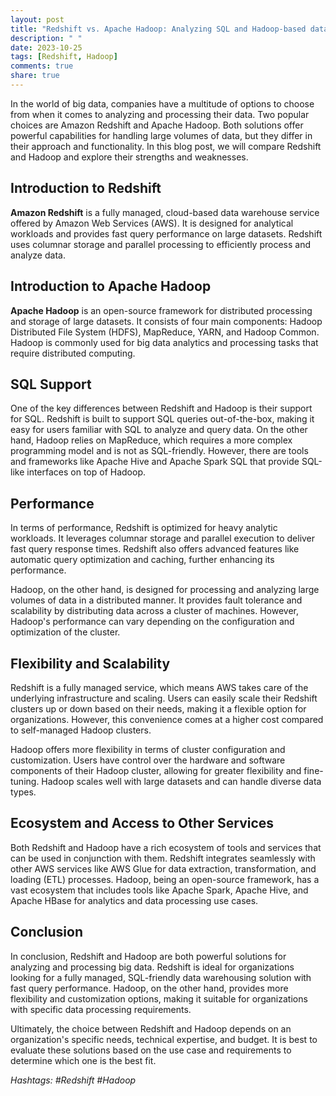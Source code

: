 ```yaml
---
layout: post
title: "Redshift vs. Apache Hadoop: Analyzing SQL and Hadoop-based data processing solutions."
description: " "
date: 2023-10-25
tags: [Redshift, Hadoop]
comments: true
share: true
---
```


In the world of big data, companies have a multitude of options to choose from when it comes to analyzing and processing their data. Two popular choices are Amazon Redshift and Apache Hadoop. Both solutions offer powerful capabilities for handling large volumes of data, but they differ in their approach and functionality. In this blog post, we will compare Redshift and Hadoop and explore their strengths and weaknesses.

## Introduction to Redshift

**Amazon Redshift** is a fully managed, cloud-based data warehouse service offered by Amazon Web Services (AWS). It is designed for analytical workloads and provides fast query performance on large datasets. Redshift uses columnar storage and parallel processing to efficiently process and analyze data.

## Introduction to Apache Hadoop

**Apache Hadoop** is an open-source framework for distributed processing and storage of large datasets. It consists of four main components: Hadoop Distributed File System (HDFS), MapReduce, YARN, and Hadoop Common. Hadoop is commonly used for big data analytics and processing tasks that require distributed computing.

## SQL Support

One of the key differences between Redshift and Hadoop is their support for SQL. Redshift is built to support SQL queries out-of-the-box, making it easy for users familiar with SQL to analyze and query data. On the other hand, Hadoop relies on MapReduce, which requires a more complex programming model and is not as SQL-friendly. However, there are tools and frameworks like Apache Hive and Apache Spark SQL that provide SQL-like interfaces on top of Hadoop.

## Performance

In terms of performance, Redshift is optimized for heavy analytic workloads. It leverages columnar storage and parallel execution to deliver fast query response times. Redshift also offers advanced features like automatic query optimization and caching, further enhancing its performance.

Hadoop, on the other hand, is designed for processing and analyzing large volumes of data in a distributed manner. It provides fault tolerance and scalability by distributing data across a cluster of machines. However, Hadoop's performance can vary depending on the configuration and optimization of the cluster.

## Flexibility and Scalability

Redshift is a fully managed service, which means AWS takes care of the underlying infrastructure and scaling. Users can easily scale their Redshift clusters up or down based on their needs, making it a flexible option for organizations. However, this convenience comes at a higher cost compared to self-managed Hadoop clusters.

Hadoop offers more flexibility in terms of cluster configuration and customization. Users have control over the hardware and software components of their Hadoop cluster, allowing for greater flexibility and fine-tuning. Hadoop scales well with large datasets and can handle diverse data types.

## Ecosystem and Access to Other Services

Both Redshift and Hadoop have a rich ecosystem of tools and services that can be used in conjunction with them. Redshift integrates seamlessly with other AWS services like AWS Glue for data extraction, transformation, and loading (ETL) processes. Hadoop, being an open-source framework, has a vast ecosystem that includes tools like Apache Spark, Apache Hive, and Apache HBase for analytics and data processing use cases.

## Conclusion

In conclusion, Redshift and Hadoop are both powerful solutions for analyzing and processing big data. Redshift is ideal for organizations looking for a fully managed, SQL-friendly data warehousing solution with fast query performance. Hadoop, on the other hand, provides more flexibility and customization options, making it suitable for organizations with specific data processing requirements.

Ultimately, the choice between Redshift and Hadoop depends on an organization's specific needs, technical expertise, and budget. It is best to evaluate these solutions based on the use case and requirements to determine which one is the best fit.

*Hashtags: #Redshift #Hadoop*
